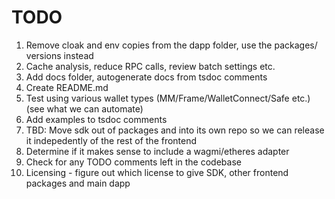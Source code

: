 # TODO

1. Remove cloak and env copies from the dapp folder, use the packages/ versions instead
2. Cache analysis, reduce RPC calls, review batch settings etc.
3. Add docs folder, autogenerate docs from tsdoc comments
4. Create README.md
5. Test using various wallet types (MM/Frame/WalletConnect/Safe etc.) (see what we can automate)
6. Add examples to tsdoc comments
7. TBD: Move sdk out of packages and into its own repo so we can release it indepedently of the rest of the frontend
8. Determine if it makes sense to include a wagmi/etheres adapter
9. Check for any TODO comments left in the codebase
10. Licensing - figure out which license to give SDK, other frontend packages and main dapp
